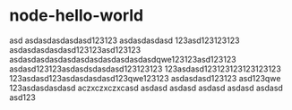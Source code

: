 # node-hello-world
asd
asdasdasdasdasd123123
asdasdasdasd
123asd123123123
asdasdasdasdasd123123asd123123
asdasdasdasdasdasdasdasdasdasdasdqwe123123asd123123
asdasd123123asdasdsdasdasd123123123
123asdasd123123123123123123
123asdasd123asdasdasdasd123qwe123123
asdasdasd123123
asd123qwe
123asdasdasdasd
aczxczxczxcasd
asdasd
asdasd
asdasd
asdasd
asdasd
asd123
